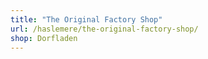 ```yaml
---
title: "The Original Factory Shop"
url: /haslemere/the-original-factory-shop/
shop: Dorfladen
---
```


